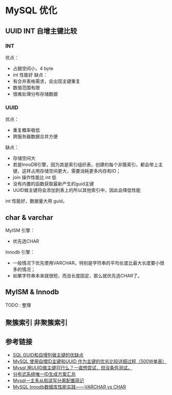# MySQL 优化

## UUID INT 自增主键比较
### INT
优点：
- 占据空间小，4 byte
- int 性能好
缺点：
- 有合并表格需求，会出现主键重复
- 数值范围有限
- 很难处理分布存储数据


### UUID
优点：
- 重复概率极低
- 跨服务器数据合并方便

缺点：
- 存储空间大
- 若是InnoDB引擎，因为其是索引组织表，创建的每个非簇索引，都会带上主键，这样占用存储空间更大，需要消耗更多内存和IO；
- join 操作性能比 int 低
- 没有内置的函数获取最新产生的guid主键
- UUID做主键将会添加到表上的所以其他索引中，因此会降低性能

int 性能好，数据量大用 guid。

## char & varchar
MyISM 引擎：
- 优先选CHAR

Innodb 引擎：
- 一般情况下优先使用VARCHAR，特别是字符串的平均长度比最大长度要小很多的情况；
- 如果字符串本来就很短，而且长度固定，那么就优先选CHAR了。

## MyISM & Innodb

TODO : 整理

## 聚簇索引 非聚簇索引

## 参考链接
- [SQL GUID和自增列做主键的优缺点](http://www.cnblogs.com/allen0118/p/4103322.html)
- [MySQL 使用自增ID主键和UUID 作为主键的优劣比较详细过程（500W单表）](http://blog.csdn.net/mchdba/article/details/52279523)
- [Mysql 用UUID做主键可行么？一直想尝试，但没条件测试。](https://www.zhihu.com/question/19742113)
- [分布式系统唯一ID生成方案汇总](http://www.cnblogs.com/haoxinyue/p/5208136.html)
- [Mysql一主多从和读写分离配置简记](http://www.cnblogs.com/boonya/p/5545960.html)
- [MySQL Innodb数据库性能实践——VARCHAR vs CHAR](http://blog.csdn.net/yunhua_lee/article/details/7038780)
